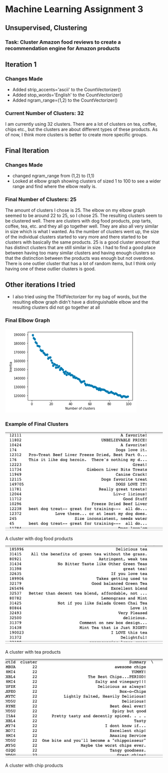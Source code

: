 # Machine Learning Assignment 3
## Unsupervised, Clustering
### Task: Cluster Amazon food reviews to create a recommendation engine for Amazon products
## Iteration 1
### Changes Made
* Added strip_accents='ascii' to the CountVectorizer()
* Added stop_words='English' to the CountVectorizer()
* Added ngram_range=(1,2) to the CountVectorizer()
### Current Number of Clusters: 32
I am currently using 32 clusters. There are a lot of clusters on tea, coffee, chips etc., but the clusters are about different types of these products. As of now, I think more clusters is better to create more specific groups.

## Final Iteration
### Changes Made
* changed ngram_range from (1,2) to (1,1)
* Looked at elbow graph showing clusters of sized 1 to 100 to see a wider range and find where the elbow really is.
### Final Number of Clusters: 25
The amount of clusters I chose is 25. The elbow on my elbow graph seemed to be around 22 to 25, so I chose 25. The resulting clusters seem to be clustered well. There are clusters with dog food products, pop tarts, coffee, tea, etc. and they all go together well. They are also all very similar in size which is what I wanted. As the number of clusters went up, the size of the individual clusters started to vary more and there started to be clusters with basically the same products. 25 is a good cluster amount that has distinct clusters that are still similar in size. I had to find a good place between having too many similar clusters and having enough clusters so that the distinction between the products was enough but not overdone. There is one outlier cluster that has a lot of random items, but I think only having one of these outlier clusters is good. 

## Other iterations I tried
* I also tried using the TfidfVectorizer for my bag of words, but the resulting elbow graph didn't have a distinguishable elbow and the resulting clusters did not go together at all

### Final Elbow Graph

![](elbow.png)

### Example of Final Clusters

![](dog.png)

A cluster with dog food products

![](tea.png)

A cluster with tea products

![](chips.png)

A cluster with chip products
